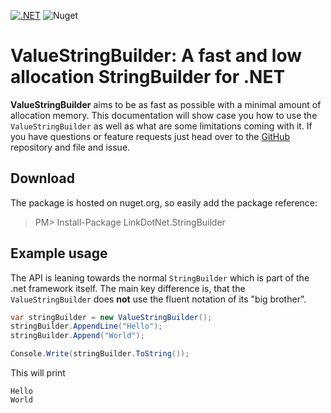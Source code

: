 [![.NET](https://github.com/linkdotnet/StringBuilder/actions/workflows/dotnet.yml/badge.svg)](https://github.com/linkdotnet/StringBuilder/actions/workflows/dotnet.yml)
![Nuget](https://img.shields.io/nuget/dt/LinkDotNet.StringBuilder)

# ValueStringBuilder: A fast and low allocation StringBuilder for .NET

**ValueStringBuilder** aims to be as fast as possible with a minimal amount of allocation memory. This documentation will show case you how to use the `ValueStringBuilder` as well as what are some limitations coming with it. If you have questions or feature requests just head over to the [GitHub](https://github.com/linkdotnet/StringBuilder) repository and file and issue.


## Download
The package is hosted on nuget.org, so easily add the package reference:
> PM> Install-Package LinkDotNet.StringBuilder


## Example usage
The API is leaning towards the normal `StringBuilder` which is part of the .net framework itself. The main key difference is, that the `ValueStringBuilder` does **not** use the fluent notation of its "big brother".

```csharp
var stringBuilder = new ValueStringBuilder();
stringBuilder.AppendLine("Hello");
stringBuilder.Append("World");

Console.Write(stringBuilder.ToString());
```

This will print
```
Hello
World
```